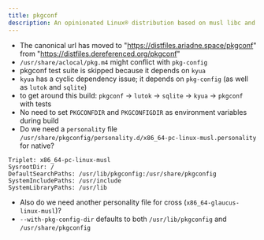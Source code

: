 ```yaml
---
title: pkgconf
description: An opinionated Linux® distribution based on musl libc and toybox
---
```


- The canonical url has moved to "https://distfiles.ariadne.space/pkgconf" from "https://distfiles.dereferenced.org/pkgconf"
- `/usr/share/aclocal/pkg.m4` might conflict with `pkg-config`
- pkgconf test suite is skipped because it depends on `kyua`
- `kyua` has a cyclic dependency issue; it depends on `pkg-config` (as well as `lutok` and `sqlite`)
- to get around this build: `pkgconf` -> `lutok` -> `sqlite` -> `kyua` -> `pkgconf` with tests
- No need to set `PKGCONFDIR` and `PKGCONFIGDIR` as environment variables during build
- Do we need a `personality` file `/usr/share/pkgconfig/personality.d/x86_64-pc-linux-musl.personality` for native?
```
Triplet: x86_64-pc-linux-musl
SysrootDir: /
DefaultSearchPaths: /usr/lib/pkgconfig:/usr/share/pkgconfig
SystemIncludePaths: /usr/include
SystemLibraryPaths: /usr/lib
```
- Also do we need another personality file for cross (`x86_64-glaucus-linux-musl`)?
- `--with-pkg-config-dir` defaults to both `/usr/lib/pkgconfig` and `/usr/share/pkgconfig`
